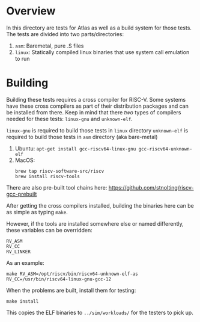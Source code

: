 # Overview

In this directory are tests for Atlas as well as a build system for
those tests.  The tests are divided into two parts/directories:

1. `asm`: Baremetal, pure .S files
1. `linux`: Statically compiled linux binaries that use system call emulation to run

# Building

Building these tests requires a cross compiler for RISC-V.  Some
systems have these cross compilers as part of their distribution
packages and can be installed from there.  Keep in mind that there
_two_ types of compilers needed for these tests: `linux-gnu` and
`unknown-elf`.

`linux-gnu` is required to build those tests in `linux` directory
`unknown-elf` is required to build those tests in `asm` directory (aka bare-metal)

1. Ubuntu: `apt-get install gcc-riscv64-linux-gnu gcc-riscv64-unknown-elf`
1. MacOS:
   ```
   brew tap riscv-software-src/riscv
   brew install riscv-tools
   ```
There are also pre-built tool chains here: https://github.com/stnolting/riscv-gcc-prebuilt

After getting the cross compilers installed, building the binaries
here can be as simple as typing `make`.

However, if the tools are installed somewhere else or named
differently, these variables can be overridden:

```
RV_ASM
RV_CC
RV_LINKER
```

As an example:
```
make RV_ASM=/opt/riscv/bin/riscv64-unknown-elf-as RV_CC=/usr/bin/riscv64-linux-gnu-gcc-12
```

When the problems are built, install them for testing:

```
make install
```
This copies the ELF binaries to `../sim/workloads/` for the testers to
pick up.

